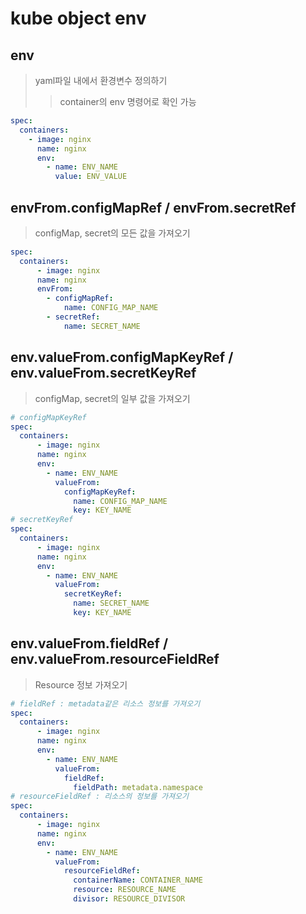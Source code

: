 # kube object env

## env

> yaml파일 내에서 환경변수 정의하기
>
> > container의 env 명령어로 확인 가능

```yaml
spec:
  containers:
    - image: nginx
      name: nginx
      env:
        - name: ENV_NAME
          value: ENV_VALUE
```

## envFrom.configMapRef / envFrom.secretRef

> configMap, secret의 모든 값을 가져오기

```yaml
spec:
  containers:
      - image: nginx
      name: nginx
      envFrom:
        - configMapRef:
            name: CONFIG_MAP_NAME
        - secretRef:
            name: SECRET_NAME
```

## env.valueFrom.configMapKeyRef / env.valueFrom.secretKeyRef

> configMap, secret의 일부 값을 가져오기

```yaml
# configMapKeyRef
spec:
  containers:
      - image: nginx
      name: nginx
      env:
        - name: ENV_NAME
          valueFrom:
            configMapKeyRef:
              name: CONFIG_MAP_NAME
              key: KEY_NAME
# secretKeyRef
spec:
  containers:
      - image: nginx
      name: nginx
      env:
        - name: ENV_NAME
          valueFrom:
            secretKeyRef:
              name: SECRET_NAME
              key: KEY_NAME
```

## env.valueFrom.fieldRef / env.valueFrom.resourceFieldRef

> Resource 정보 가져오기

```yaml
# fieldRef : metadata같은 리소스 정보를 가져오기
spec:
  containers:
      - image: nginx
      name: nginx
      env:
        - name: ENV_NAME
          valueFrom:
            fieldRef:
              fieldPath: metadata.namespace
# resourceFieldRef : 리소스의 정보를 가져오기
spec:
  containers:
      - image: nginx
      name: nginx
      env:
        - name: ENV_NAME
          valueFrom:
            resourceFieldRef:
              containerName: CONTAINER_NAME
              resource: RESOURCE_NAME
              divisor: RESOURCE_DIVISOR
```
